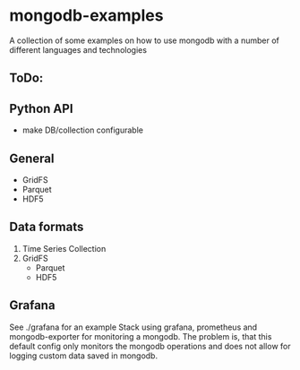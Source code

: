 # mongodb-examples

A collection of some examples on how to use mongodb with a number of different languages and technologies

## ToDo:

## Python API

- make DB/collection configurable

## General

- GridFS
- Parquet
- HDF5

## Data formats

1. Time Series Collection
2. GridFS
   - Parquet
   - HDF5

## Grafana

See ./grafana for an example Stack using grafana, prometheus and mongodb-exporter for monitoring
a mongodb. The problem is, that this default config only monitors the mongodb operations and
does not allow for logging custom data saved in mongodb.
